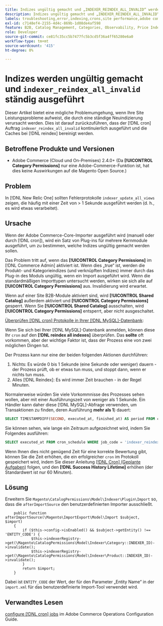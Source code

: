 ```yaml
---
title: Indizes ungültig gemacht und „INDEXER_REINDEX_ALL_INVALID“ werden ständig ausgeführt
description: Indizes ungültig gemacht und „INDEXER_REINDEX_ALL_INVALID“ werden ständig ausgeführt
labels: troubleshooting,error,indexing,crons,site performance,adobe commerce,magento,cron,indexer_reindex_all_invalid,SQL,MySQL,reindex
exl-id: c7148ef4-2155-4d4c-869b-1d08de4af598
feature: B2B, Catalog Management, Categories, Observability, Price Indexer
role: Developer
source-git-commit: ce81fc35cc5b7477fc5b3cd5f36a4ff65280e6a0
workflow-type: tm+mt
source-wordcount: '415'
ht-degree: 0%

---
```


# Indizes werden ungültig gemacht und `indexer_reindex_all_invalid` ständig ausgeführt

Dieser Artikel bietet eine mögliche Problemumgehung, wenn Ihre Site Leistungsprobleme aufweist, die durch eine ständige Neuindizierung verursacht werden. Dies ist darauf zurückzuführen, dass der [!DNL cron] Auftrag `indexer_reindex_all_invalid` kontinuierlich ausgeführt und die Caches bei [!DNL reindex] bereinigt werden.

## Betroffene Produkte und Versionen

* Adobe Commerce (Cloud und On-Premises) 2.4.0+ (Da **[!UICONTROL Category Permissions]** nur eine Adobe-Commerce-Funktion ist, hat dies keine Auswirkungen auf die Magento Open Source.)

## Problem

In [!DNL New Relic One] sollten Fehlerprotokolle `indexer_update_all_views` zeigen, die häufig mit einer Zeit von > 1 Sekunde ausgeführt werden (d. h., es wird etwas verarbeitet).

## Ursache

Wenn der Adobe Commerce-Core-Importer ausgeführt wird (manuell oder durch [!DNL cron]), wird ein Satz von Plug-ins für mehrere Kernmodule ausgeführt, um zu bestimmen, welche Indizes ungültig gemacht werden sollen.

Das Problem tritt auf, wenn das **[!UICONTROL Category Permissions]** im [!DNL Commerce Admin] aktiviert ist. Wenn dies „true“ ist, werden die Produkt- und Kategorieindizes (und verknüpften Indizes) immer durch das Plug-in des Moduls ungültig, wenn ein Import ausgeführt wird. Wenn die standardmäßigen Importtypen untersucht werden, wirken sie sich alle auf **[!UICONTROL Category Permissions]** aus. Invalidierung wird erwartet.

Wenn auf einer Site B2B-Module aktiviert sind, wird **[!UICONTROL Shared Catalog]** außerdem aktiviert und **[!UICONTROL Category Permissions]** gesperrt. Wenn Sie **[!UICONTROL Shared Catalog]** ausschalten, wird **[!UICONTROL Category Permissions]** entsperrt, aber nicht ausgeschaltet.

<u>Überprüfen [!DNL cron] Protokolle in Ihrer [!DNL MySQL]-Datenbank</u>:

Wenn Sie sich bei Ihrer [!DNL MySQL]-Datenbank anmelden, können diese Ihr `cron` auf den **[!DNL reindex all indexes]** überprüfen.
Das **sollte** oft vorkommen, aber der wichtige Faktor ist, dass der Prozess eine von zwei möglichen Dingen tut.

Der Prozess kann nur eine der beiden folgenden Aktionen durchführen:

1. Nichts: Es würde 0 bis 1 Sekunde (eine Sekunde oder weniger) dauern - der Prozess prüft, ob er etwas tun muss, und stoppt dann, wenn er nichts tun muss.
1. Alles [!DNL Reindex]: Es wird immer Zeit brauchen - in der Regel Minuten.

Normalerweise würden Sie viele Vorkommnisse des Prozesses sehen wollen, aber mit einer Ausführungszeit von weniger als 1 Sekunde.
Ein Händler kann daher diese [!DNL MySQL]-Abfrage verwenden, um Transaktionen zu finden, deren Ausführung **mehr als 1**) dauert:

```sql
SELECT TIMESTAMPDIFF(SECOND, executed_at, finished_at) AS period FROM cron_schedule WHERE job_code = 'indexer_reindex_all_invalid' HAVING period > 1
```

Sie können sehen, wie lange ein Zeitraum aufgezeichnet wird, indem Sie Folgendes ausführen:

```sql
SELECT executed_at FROM cron_schedule WHERE job_code = 'indexer_reindex_all_invalid' AND executed_at IS NOT NULL ORDER BY executed_at ASC LIMIT 1;
```

Wenn Ihnen dies nicht genügend Zeit für eine korrekte Bewertung gibt, können Sie die Zeit erhöhen, die ein erfolgreicher `cron` im Protokoll gespeichert wird, indem Sie dieser Anleitung [[!DNL Cron] (Geplante Aufgaben)](https://experienceleague.adobe.com/docs/commerce-admin/systems/tools/cron.html?lang=de) folgen, und den **[!DNL Success History Lifetime]** erhöhen (der Standardwert ist nur 60 Minuten).


## Lösung

Erweitern Sie `Magento\CatalogPermissions\Model\Indexer\Plugin\Import` so, dass die `afterImportSource` den benutzerdefinierten Importer ausschließt.

```
    public function afterImportSource(\Magento\ImportExport\Model\Import $subject, $import)
    {
        if ($this->config->isEnabled() && $subject->getEntity() !== 'ENTITY_CODE') {
            $this->indexerRegistry->get(\Magento\CatalogPermissions\Model\Indexer\Category::INDEXER_ID)->invalidate();
            $this->indexerRegistry->get(\Magento\CatalogPermissions\Model\Indexer\Product::INDEXER_ID)->invalidate();
        }
        return $import;
    }
```

Dabei ist `ENTITY_CODE` der Wert, der für den Parameter „Entity Name“ in der `import.xml` für das benutzerdefinierte Import-Tool verwendet wird.

## Verwandtes Lesen

[configure [!DNL cron] jobs](https://experienceleague.adobe.com/docs/commerce-operations/configuration-guide/cli/configure-cron-jobs.html?lang=de) im Adobe Commerce Operations Configuration Guide.
